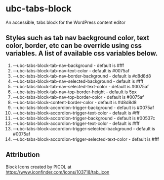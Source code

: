 # ubc-tabs-block
An accessible, tabs block for the WordPress content editor

## Styles such as tab nav background color, text color, border, etc can be override using css variables. A list of available css variables below.
1.  --ubc-tabs-block-tab-nav-background                             - default is #fff
2.  --ubc-tabs-block-tab-nav-text-color                             - default is #0075af
3.  --ubc-tabs-block-tab-nav-border-background                      - default is #d8d8d8
4.  --ubc-tabs-block-tab-nav-selected-background                    - default is #fff
5.  --ubc-tabs-block-tab-nav-selected-text-color                    - default is #0075af
6.  --ubc-tabs-block-tab-nav-top-border-height                      - default is 5px
7.  --ubc-tabs-block-tab-nav-top-border-color                       - default is #0075af
8.  --ubc-tabs-block-content-border-color                           - default is #d8d8d8
9.  --ubc-tabs-block-accordion-trigger-background                   - default is #0075af
10. --ubc-tabs-block-accordion-trigger-text-color                   - default is #fff
11. --ubc-tabs-block-accordion-trigger-background                   - default is #00537c
12. --ubc-tabs-block-accordion-trigger-text-color                   - default is #fff
13. --ubc-tabs-block-accordion-trigger-selected-background          - default is #0075af
14. --ubc-tabs-block-accordion-trigger-selected-text-color          - default is #fff


## Attribution
Block Icons created by PICOL at https://www.iconfinder.com/icons/103718/tab_icon